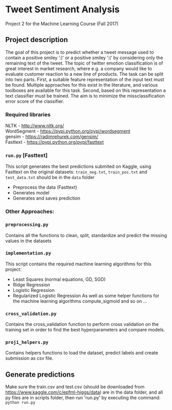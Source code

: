 # Tweet Sentiment Analysis
Project 2 for the Machine Learning Course (Fall 2017)

## Project description

The goal of this project is to predict whether a tweet message used to contain a positive smiley ’:)’ or a positive smiley ’:(’ by considering only the remaining text of the tweet. The topic of twitter emotion classification is of great interest in market research, where e.g. a company would like to evaluate customer reaction to a new line of products. The task can be split into two parts.
First, a suitable feature representation of the input text must be found. Multiple approaches for this exist in the literature, and various toolboxes are available for this task. Second, based on this representation a text classifier must be trained.
The aim is to minimize the missclassification error score of the classifier.
### Required libraries
NLTK - http://www.nltk.org/ <br>
WordSegment - https://pypi.python.org/pypi/wordsegment <br>
gensim - https://radimrehurek.com/gensim/ <br>
Fasttext - https://pypi.python.org/pypi/fasttext

### `run.py` [Fasttext]

This script generates the best predictions submited on Kaggle, using Fasttext on the original datasets:
`train_neg.txt`, `train_pos.txt` and `test_data.txt` should be in the `data` folder
- Preprocess the data (Fasttext)
- Generates model
- Generates and saves prediction

### Other Approaches:

### `preprocessing.py`

Contains all the functions to clean, split, standardize and predict the missing values in the datasets


### `implementation.py`

This script contains the required machine learning algorithms for this project:
- Least Squares (normal equations, GD, SGD)
- Ridge Regression
- Logistic Regression
- Regularized Logistic Regression
As well as some helper functions for the machine learning algorithms compute_sigmoid and so on ...

### `cross_validation.py`

Contains the cross_validation function to perform cross validation on the training set in order to find the best hyperparameters and compare models.


### `proj1_helpers.py`

Contains helpers functions to load the dataset, predict labels and create submission as csv file.


## Generate predictions

Make sure the train.csv and test.csv (should be downloaded from https://www.kaggle.com/c/epfml-higgs/data) are in the data folder, and all py files are in scripts folder, then run 'run.py' by executing the command:
    `python run.py`
